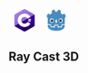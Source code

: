 <img id="header-img" src="assets/CsharpLogo.png" width="36" height="40" style="float: center; padding: 0px 10px;" alt=""><img id="header-img" src="assets/GodotLogo.png" width="36" height="40" style="float: center; padding: 0px 10px;" alt="">

## Ray Cast 3D
